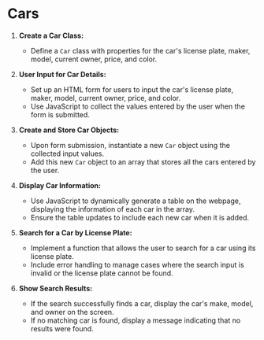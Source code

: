 # Cars

1. **Create a Car Class:**

   - Define a `Car` class with properties for the car's license plate, maker, model, current owner, price, and color.

2. **User Input for Car Details:**

   - Set up an HTML form for users to input the car's license plate, maker, model, current owner, price, and color.
   - Use JavaScript to collect the values entered by the user when the form is submitted.

3. **Create and Store Car Objects:**

   - Upon form submission, instantiate a new `Car` object using the collected input values.
   - Add this new `Car` object to an array that stores all the cars entered by the user.

4. **Display Car Information:**

   - Use JavaScript to dynamically generate a table on the webpage, displaying the information of each car in the array.
   - Ensure the table updates to include each new car when it is added.

5. **Search for a Car by License Plate:**

   - Implement a function that allows the user to search for a car using its license plate.
   - Include error handling to manage cases where the search input is invalid or the license plate cannot be found.

6. **Show Search Results:**

   - If the search successfully finds a car, display the car's make, model, and owner on the screen.
   - If no matching car is found, display a message indicating that no results were found.
